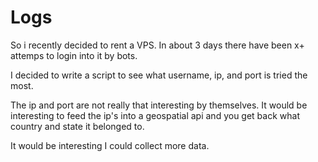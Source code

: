 # Logs

So i recently decided to rent a VPS. In about 3 days
there have been x+ attemps to login into it by bots.

I decided to write a script to see what username, ip, and port is tried the most.

The ip and port are not really that interesting by themselves. It would be interesting
to feed the ip's into a geospatial api and you get back what country and state it belonged to.

It would be interesting I could collect more data.
